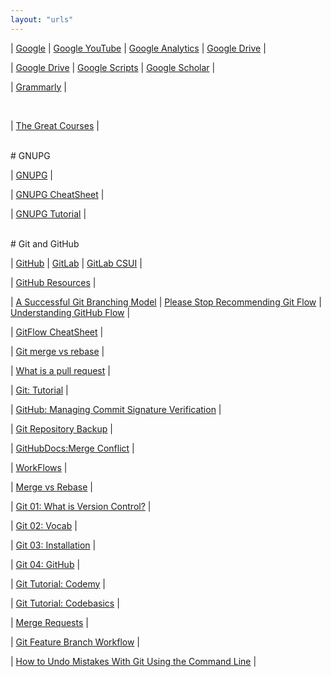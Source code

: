 ```yaml
---
layout: "urls"
---
```



| [Google](https://google.com/) | [Google YouTube](https://www.youtube.com/) | [Google Analytics](https://analytics.google.com/) | [Google Drive](https://drive.google.com/) |

| [Google Drive](https://drive.google.com/) | [Google Scripts](https://rahmatm.samik-ibrahim.vlsm.org/2017/07/google-scripts.html) | [Google Scholar](https://scholar.google.com/) |


| [Grammarly](https://grammarly.com/) |

<br>

| [The Great Courses](https://www.thegreatcourses.com/) |

<br>
# GNUPG

| [GNUPG](https://gnupg.org/) |

| [GNUPG CheatSheet](https://stuff.imeos.org/persistent/gpg-cheatsheet.pdf) |

| [GNUPG Tutorial](https://futureboy.us/pgp.html) |

<br>
# Git and GitHub

| [GitHub](https://github.com/) | [GitLab](https://about.gitlab.com/) | [GitLab CSUI](https://gitlab.cs.ui.ac.id/) |

| [GitHub Resources](https://docs.github.com/en/free-pro-team@latest/github/getting-started-with-github) |

| [A Successful Git Branching Model](https://nvie.com/posts/a-successful-git-branching-model/) | [Please Stop  Recommending Git Flow](https://georgestocker.com/2020/03/04/please-stop-recommending-git-flow/) | [Understanding GitHub Flow](https://guides.github.com/introduction/flow/) |

| [GitFlow CheatSheet](http://danielkummer.github.io/git-flow-cheatsheet/) | 

| [Git merge vs rebase](https://youtu.be/CRlGDDprdOQ) | 

| [What is a pull request](https://www.youtube.com/watch?v=For9VtrQx58) |

| [Git: Tutorial](https://backlog.com/git-tutorial/) | 

| [GitHub: Managing Commit Signature Verification](https://docs.github.com/en/github/authenticating-to-github/managing-commit-signature-verification) | 


| [Git Repository Backup](https://git-memo.readthedocs.io/en/latest/repository_backup.html) |

| [GitHubDocs:Merge Conflict](https://docs.github.com/en/free-pro-team@latest/github/collaborating-with-issues-and-pull-requests/resolving-a-merge-conflict-using-the-command-line) |

| [WorkFlows](https://www.atlassian.com/git/tutorials/comparing-workflows) |

| [Merge vs Rebase](https://www.atlassian.com/git/tutorials/merging-vs-rebasing) |

| [Git 01: What is Version Control?](https://www.youtube.com/watch?v=9GKpbI1siow) | 

| [Git 02: Vocab](https://www.youtube.com/watch?v=n-p1RUmdl9M) | 

| [Git 03: Installation](https://www.youtube.com/watch?v=UFEby2zo-9E) | 

| [Git 04: GitHub](https://www.youtube.com/watch?v=ol_UCWox9kc) |

| [Git Tutorial: Codemy](https://www.youtube.com/playlist?list=PLjQo0sojbbxVHcVN4h9DMu6U6spKk21uP) | 

| [Git Tutorial: Codebasics](https://www.youtube.com/playlist?list=PLeo1K3hjS3usJuxZZUBdjAcilgfQHkRzW) |

| [Merge Requests](https://docs.gitlab.com/ee/user/project/merge_requests/getting_started.html) |

| [Git Feature Branch Workflow](https://www.atlassian.com/git/tutorials/comparing-workflows/feature-branch-workflow) |

| [How to Undo Mistakes With Git Using the Command Line](https://www.youtube.com/watch?v=lX9hsdsAeTk) |


